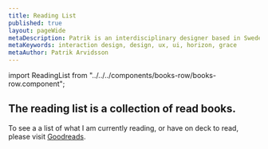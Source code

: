 ```yaml
---
title: Reading List
published: true
layout: pageWide
metaDescription: Patrik is an interdisciplinary designer based in Sweden. He helps clients reimagine, prototype and design solutions for user interaction problems.
metaKeywords: interaction design, design, ux, ui, horizon, grace
metaAuthor: Patrik Arvidsson
---
```


import ReadingList from "../../../components/books-row/books-row.component";

## The reading list is a collection of read books.

To see a a list of what I am currently reading, or have on deck to read, please visit [Goodreads](https://www.goodreads.com/user/show/27636690-patrik-arvidsson).

<ReadingList />
